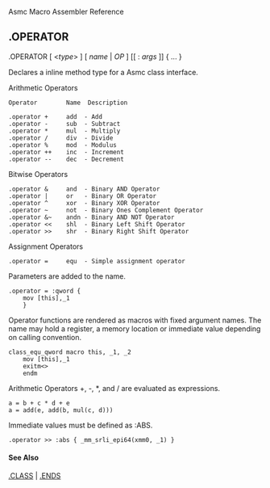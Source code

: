 Asmc Macro Assembler Reference

## .OPERATOR

.OPERATOR [ <_type_> ] [ _name_ | _OP_ ] [[ : _args_ ]] { ... }

Declares a inline method type for a Asmc class interface.

Arithmetic Operators

    Operator        Name  Description

    .operator +     add  - Add
    .operator -     sub  - Subtract
    .operator *     mul  - Multiply
    .operator /     div  - Divide
    .operator %     mod  - Modulus
    .operator ++    inc  - Increment
    .operator --    dec  - Decrement

Bitwise Operators

    .operator &     and  - Binary AND Operator
    .operator |     or   - Binary OR Operator
    .operator ^     xor  - Binary XOR Operator
    .operator ~     not  - Binary Ones Complement Operator
    .operator &~    andn - Binary AND NOT Operator
    .operator <<    shl  - Binary Left Shift Operator
    .operator >>    shr  - Binary Right Shift Operator

Assignment Operators

    .operator =     equ  - Simple assignment operator

Parameters are added to the name.

    .operator = :qword {
        mov [this],_1
        }

Operator functions are rendered as macros with fixed argument names. The name may hold a register, a memory location or immediate value depending on calling convention.

    class_equ_qword macro this, _1, _2
        mov [this],_1
        exitm<>
        endm

Arithmetic Operators +, -, *, and / are evaluated as expressions.

    a = b + c * d + e
    a = add(e, add(b, mul(c, d)))

Immediate values must be defined as :ABS.

    .operator >> :abs { _mm_srli_epi64(xmm0, _1) }

#### See Also

[.CLASS](dot_class.md) | [.ENDS](dot_ends.md)
